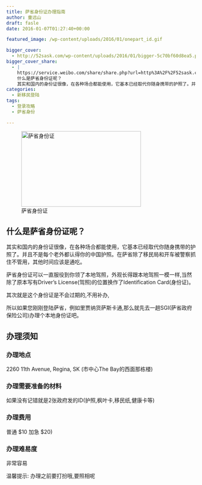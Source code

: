 ```yaml
---
title: 萨省身份证办理指南
author: 童远山
draft: fasle
date: 2016-01-07T01:27:40+00:00

featured_image: /wp-content/uploads/2016/01/onepart_id.gif

bigger_cover:
  - http://52sask.com/wp-content/uploads/2016/01/bigger-5c70bf60d8ea5.png
bigger_cover_share:
  - |
    https://service.weibo.com/share/share.php?url=http%3A%2F%2F52sask.com%2Farticle%2F687&type=button&language=zh_cn&searchPic=true&pic=http%3A%2F%2F52sask.com%2Fwp-content%2Fuploads%2F2016%2F01%2Fbigger-5c70bf60d8ea5.png&title=【萨省身份证办理指南】
    什么是萨省身份证呢？
    其实和国内的身份证很像，在各种场合都能使用，它基本已经取代你随身携带的护照了。并且...
categories:
  - 新移民登陆
tags:
  - 登录攻略
  - 萨省身份

---
```

<figure id="attachment_692" aria-describedby="caption-attachment-692" style="width: 318px" class="wp-caption alignnone"><img decoding="async" loading="lazy" class="size-full wp-image-692" src="http://52sask.com/wp-content/uploads/2016/01/onepart_id.gif" alt="萨省身份证" width="318" height="201" /><figcaption id="caption-attachment-692" class="wp-caption-text">萨省身份证</figcaption></figure> 

## 什么是萨省身份证呢？

其实和国内的身份证很像，在各种场合都能使用，它基本已经取代你随身携带的护照了。并且不是每个老外都认得你的中国护照。在萨省除了移民局和开车被警察抓住不管用，其他时间应该是通吃。

萨省身份证可以一直服役到你领了本地驾照，外观长得跟本地驾照一模一样,当然除了原本写有Driver&#8217;s License(驾照)的位置换作了Identification Card(身份证)。

其次就是这个身份证是不会过期的,不用补办,

所以如果您刚刚登陆萨省，例如里贾纳货萨斯卡通,那么就先去一趟SGI(萨省政府保险公司)办理个本地身份证吧。

## 办理须知

### 办理地点

2260 11th Avenue, Regina, SK (市中心The Bay的西面那栋楼)

### 办理需要准备的材料

如果没有记错就是2张政府发的ID(护照,枫叶卡,移民纸,健康卡等)

### 办理费用

普通 $10 加急 $20)

### 办理难易度

非常容易

温馨提示: 办理之前要打扮哦,要照相呢